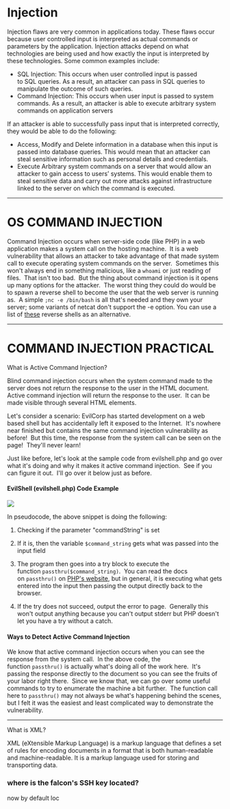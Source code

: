 # Injection

Injection flaws are very common in applications today. These flaws occur because user controlled input is interpreted as actual commands or parameters by the application. Injection attacks depend on what technologies are being used and how exactly the input is interpreted by these technologies. Some common examples include:

- SQL Injection: This occurs when user controlled input is passed to SQL queries. As a result, an attacker can pass in SQL queries to manipulate the outcome of such queries. 
- Command Injection: This occurs when user input is passed to system commands. As a result, an attacker is able to execute arbitrary system commands on application servers


If an attacker is able to successfully pass input that is interpreted correctly, they would be able to do the following:

- Access, Modify and Delete information in a database when this input is passed into database queries. This would mean that an attacker can steal sensitive information such as personal details and credentials.
- Execute Arbitrary system commands on a server that would allow an attacker to gain access to users’ systems. This would enable them to steal sensitive data and carry out more attacks against infrastructure linked to the server on which the command is executed.

---
# OS COMMAND INJECTION

Command Injection occurs when server-side code (like PHP) in a web application makes a system call on the hosting machine.  It is a web vulnerability that allows an attacker to take advantage of that made system call to execute operating system commands on the server.  Sometimes this won't always end in something malicious, like a `whoami` or just reading of files.  That isn't too bad.  But the thing about command injection is it opens up many options for the attacker.  The worst thing they could do would be to spawn a reverse shell to become the user that the web server is running as.  A simple `;nc -e /bin/bash` is all that's needed and they own your server; some variants of netcat don't support the -e option. You can use a list of [these](https://github.com/swisskyrepo/PayloadsAllTheThings/blob/master/Methodology%20and%20Resources/Reverse%20Shell%20Cheatsheet.md) reverse shells as an alternative.

---
# COMMAND INJECTION PRACTICAL

What is Active Command Injection?

Blind command injection occurs when the system command made to the server does not return the response to the user in the HTML document.  Active command injection will return the response to the user.  It can be made visible through several HTML elements.


Let's consider a scenario: EvilCorp has started development on a web based shell but has accidentally left it exposed to the Internet.  It's nowhere near finished but contains the same command injection vulnerability as before!  But this time, the response from the system call can be seen on the page!  They'll never learn!

Just like before, let's look at the sample code from evilshell.php and go over what it's doing and why it makes it active command injection.  See if you can figure it out.  I'll go over it below just as before.


#### EvilShell (evilshell.php) Code Example

![](https://i.imgur.com/KcGizdo.png)

In pseudocode, the above snippet is doing the following:

1. Checking if the parameter "commandString" is set

2. If it is, then the variable `$command_string` gets what was passed into the input field

3. The program then goes into a try block to execute the function `passthru($command_string)`.  You can read the docs on `passthru()` on [PHP's website](https://www.php.net/manual/en/function.passthru.php), but in general, it is executing what gets entered into the input then passing the output directly back to the browser.

4. If the try does not succeed, output the error to page.  Generally this won't output anything because you can't output stderr but PHP doesn't let you have a try without a catch.


#### Ways to Detect Active Command Injection

We know that active command injection occurs when you can see the response from the system call.  In the above code, the function `passthru()` is actually what's doing all of the work here.  It's passing the response directly to the document so you can see the fruits of your labor right there.  Since we know that, we can go over some useful commands to try to enumerate the machine a bit further.  The function call here to `passthru()` may not always be what's happening behind the scenes, but I felt it was the easiest and least complicated way to demonstrate the vulnerability.

---
What is XML?  
  
XML (eXtensible Markup Language) is a markup language that defines a set of rules for encoding documents in a format that is both human-readable and machine-readable. It is a markup language used for storing and transporting data.


### where is the falcon's SSH key located?

now by default loc